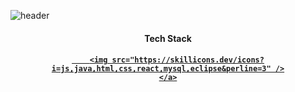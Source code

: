 ![header](https://capsule-render.vercel.app/api?type=waving&color=auto&width=100%&height=300&section=header&text=Hello!%20moon!&fontSize=90&animation=fadeIn&fontAlignY=38&desc=Since1995%20GitHub%20Profile&descAlignY=51&descAlign=62)


<div align="center">
<p>
    <h4>Tech Stack<h4>
    <a href="https://skillicons.dev">
    
        <img src="https://skillicons.dev/icons?i=js,java,html,css,react,mysql,eclipse&perline=3" />
    </a>
</p>
</div>
